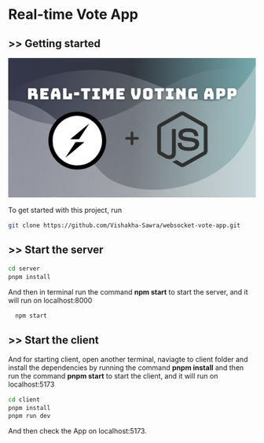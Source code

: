 # Real-time Vote App

## >> Getting started

![Lesson image](./client/src/assets/websocket-vote-app.png)

To get started with this project, run

```bash
git clone https://github.com/Vishakha-Sawra/websocket-vote-app.git
```

## >> Start the server

```bash
cd server
pnpm install
```

And then in terminal run the command **npm start** to start the server, and it will run on localhost:8000

```bash
  npm start
```

## >> Start the client

And for starting client, open another terminal, naviagte to client folder and install the dependencies by running the command **pnpm install** and then run the command **pnpm start** to start the client, and it will run on localhost:5173

```bash
cd client
pnpm install
pnpm run dev
```
And then check the App on localhost:5173.